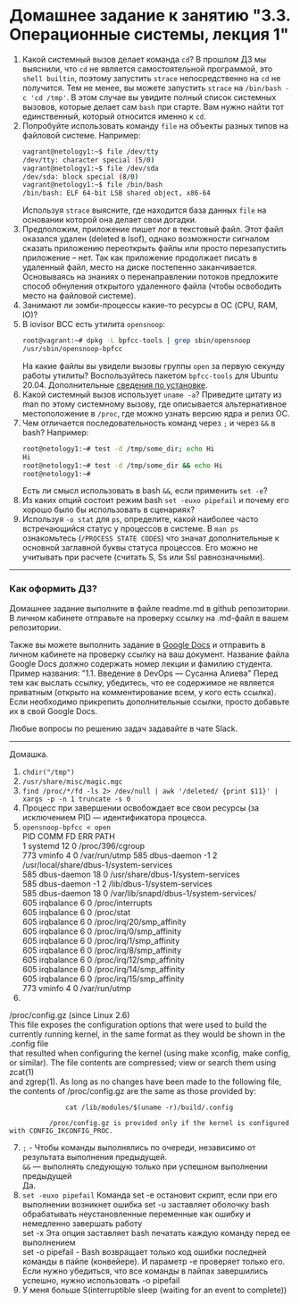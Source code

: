 # Домашнее задание к занятию "3.3. Операционные системы, лекция 1"

1. Какой системный вызов делает команда `cd`? В прошлом ДЗ мы выяснили, что `cd` не является самостоятельной  программой, это `shell builtin`, поэтому запустить `strace` непосредственно на `cd` не получится. Тем не менее, вы можете запустить `strace` на `/bin/bash -c 'cd /tmp'`. В этом случае вы увидите полный список системных вызовов, которые делает сам `bash` при старте. Вам нужно найти тот единственный, который относится именно к `cd`.
1. Попробуйте использовать команду `file` на объекты разных типов на файловой системе. Например:
    ```bash
    vagrant@netology1:~$ file /dev/tty
    /dev/tty: character special (5/0)
    vagrant@netology1:~$ file /dev/sda
    /dev/sda: block special (8/0)
    vagrant@netology1:~$ file /bin/bash
    /bin/bash: ELF 64-bit LSB shared object, x86-64
    ```
    Используя `strace` выясните, где находится база данных `file` на основании которой она делает свои догадки.
1. Предположим, приложение пишет лог в текстовый файл. Этот файл оказался удален (deleted в lsof), однако возможности сигналом сказать приложению переоткрыть файлы или просто перезапустить приложение – нет. Так как приложение продолжает писать в удаленный файл, место на диске постепенно заканчивается. Основываясь на знаниях о перенаправлении потоков предложите способ обнуления открытого удаленного файла (чтобы освободить место на файловой системе).
1. Занимают ли зомби-процессы какие-то ресурсы в ОС (CPU, RAM, IO)?
1. В iovisor BCC есть утилита `opensnoop`:
    ```bash
    root@vagrant:~# dpkg -L bpfcc-tools | grep sbin/opensnoop
    /usr/sbin/opensnoop-bpfcc
    ```
    На какие файлы вы увидели вызовы группы `open` за первую секунду работы утилиты? Воспользуйтесь пакетом `bpfcc-tools` для Ubuntu 20.04. Дополнительные [сведения по установке](https://github.com/iovisor/bcc/blob/master/INSTALL.md).
1. Какой системный вызов использует `uname -a`? Приведите цитату из man по этому системному вызову, где описывается альтернативное местоположение в `/proc`, где можно узнать версию ядра и релиз ОС.
1. Чем отличается последовательность команд через `;` и через `&&` в bash? Например:
    ```bash
    root@netology1:~# test -d /tmp/some_dir; echo Hi
    Hi
    root@netology1:~# test -d /tmp/some_dir && echo Hi
    root@netology1:~#
    ```
    Есть ли смысл использовать в bash `&&`, если применить `set -e`?
1. Из каких опций состоит режим bash `set -euxo pipefail` и почему его хорошо было бы использовать в сценариях?
1. Используя `-o stat` для `ps`, определите, какой наиболее часто встречающийся статус у процессов в системе. В `man ps` ознакомьтесь (`/PROCESS STATE CODES`) что значат дополнительные к основной заглавной буквы статуса процессов. Его можно не учитывать при расчете (считать S, Ss или Ssl равнозначными).


 ---

### Как оформить ДЗ?

Домашнее задание выполните в файле readme.md в github репозитории. В личном кабинете отправьте на проверку ссылку на .md-файл в вашем репозитории.

Также вы можете выполнить задание в [Google Docs](https://docs.google.com/document/u/0/?tgif=d) и отправить в личном кабинете на проверку ссылку на ваш документ.
Название файла Google Docs должно содержать номер лекции и фамилию студента. Пример названия: "1.1. Введение в DevOps — Сусанна Алиева"
Перед тем как выслать ссылку, убедитесь, что ее содержимое не является приватным (открыто на комментирование всем, у кого есть ссылка).
Если необходимо прикрепить дополнительные ссылки, просто добавьте их в свой Google Docs.

Любые вопросы по решению задач задавайте в чате Slack.

---
Домашка.

1. `chdir("/tmp")`
2. `/usr/share/misc/magic.mgc`
3. `find /proc/*/fd -ls 2> /dev/null | awk '/deleted/ {print $11}' | xargs -p -n 1 truncate -s 0`  
4. Процесс при завершении освобождает все свои ресурсы (за исключением PID — идентификатора процесса.  
5. `opensnoop-bpfcc < open`  
PID    COMM               FD ERR PATH  
1      systemd            12   0 /proc/396/cgroup  
773    vminfo              4   0 /var/run/utmp
585    dbus-daemon        -1   2 /usr/local/share/dbus-1/system-services  
585    dbus-daemon        18   0 /usr/share/dbus-1/system-services  
585    dbus-daemon        -1   2 /lib/dbus-1/system-services  
585    dbus-daemon        18   0 /var/lib/snapd/dbus-1/system-services/  
605    irqbalance          6   0 /proc/interrupts  
605    irqbalance          6   0 /proc/stat  
605    irqbalance          6   0 /proc/irq/20/smp_affinity  
605    irqbalance          6   0 /proc/irq/0/smp_affinity  
605    irqbalance          6   0 /proc/irq/1/smp_affinity  
605    irqbalance          6   0 /proc/irq/8/smp_affinity  
605    irqbalance          6   0 /proc/irq/12/smp_affinity  
605    irqbalance          6   0 /proc/irq/14/smp_affinity  
605    irqbalance          6   0 /proc/irq/15/smp_affinity  
773    vminfo              4   0 /var/run/utmp  
6.  
/proc/config.gz (since Linux 2.6)  
              This  file exposes the configuration options that were used to build the currently running kernel, in the same format as   they would be shown in the .config file  
              that resulted when configuring the kernel (using make xconfig, make config, or similar).  The file contents are compressed;   view or search  them  using  zcat(1)  
              and zgrep(1).  As long as no changes have been made to the following file, the contents of /proc/config.gz are the same as   those provided by:  

                  cat /lib/modules/$(uname -r)/build/.config  

              /proc/config.gz is provided only if the kernel is configured with CONFIG_IKCONFIG_PROC.  
  
7. `;` - Чтобы команды выполнялись по очереди, независимо от результата выполнения предыдущей.  
`&&` — выполнять следующую только при успешном выполнении предыдущей  
Да.
8. `set -euxo pipefail`
Команда set -e остановит скрипт, если при его выполнении возникнет ошибка
set -u заставляет оболочку bash обрабатывать неустановленные переменные как ошибку и немедленно завершать работу  
set -x Эта опция заставляет bash печатать каждую команду перед ее выполнением  
set -o pipefail - Bash возвращает только код ошибки последней команды в пайпе (конвейере). И параметр -e проверяет только его. Если нужно убедиться, что все команды в пайпах завершились успешно, нужно использовать -o pipefail  
9. У меня больше S(interruptible sleep (waiting for an event to complete))
